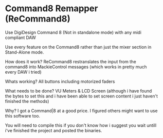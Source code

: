 # Command8 Remapper (ReCommand8)
Use DigiDesign Command 8 (Not in standalone mode) with any midi compliant DAW

Use every feature on the Command8 rather than just the mixer section in Stand-Alone mode.

How does it work? 
ReCommand8 restranslates the input from the command8 into MackieControl messages (which works in pretty much every DAW i tried)

Whats working?
All buttons including motorized faders 

What needs to be done?
VU Meters & LCD Screen (although i have found the bytes to set this and i have been able to set screen content i just haven't finished the methods)

Why?
I got a Command|8 at a good price. I figured others might want to use this software too.

You will need to compile this if you don't know how i suggest you wait untill i've finished the project and posted the binaries.

